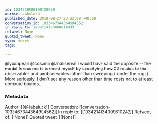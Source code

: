 ```yaml
---
id: 1034219800199720960
author: Jabaluck
published_date: 2018-08-27 23:23:09 +00:00
conversation_id: 1033467344364994562
in_reply_to: 1034214134009610242
retweet: None
quoted_tweet: None
type: tweet
tags:

---
```


@yudapearl @cdsamii @analisereal I would have said the opposite -- the model forces me to torment myself by specifying how X2 relates to the observables and unobservables rather than sweeping it under the rug ;). More seriously, I don't see any reason other than time costs not to at least compute bounds...

### Metadata

Author: [[@Jabaluck]]
Conversation: [[conversation-1033467344364994562]]
In reply to: [[1034214134009610242]]
Retweet of: [[None]]
Quoted tweet: [[None]]
